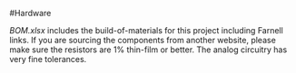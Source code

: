 #Hardware

_BOM.xlsx_ includes the build-of-materials for this project including Farnell links. If you are sourcing the components from another website, please make sure the resistors are 1% thin-film or better. The analog circuitry has very fine tolerances.

